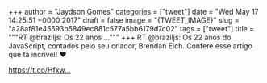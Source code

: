 
+++
author = "Jaydson Gomes"
categories = ["tweet"]
date = "Wed May 17 14:25:51 +0000 2017"
draft = false
image = "{TWEET_IMAGE}"
slug = "a28af81e45593b5849ec881c577a5bb6179d7c02"
tags = ["tweet"]
title = """RT @braziljs: Os 22 anos ..."""
+++
RT @braziljs: Os 22 anos do JavaScript, contados pelo seu criador, Brendan Eich. Confere esse artigo que tá incrível! ❤️

https://t.co/Hfxw…
